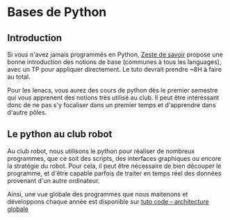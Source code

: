 # Bases de Python

## Introduction

Si vous n'avez jamais programmés en Python, [Zeste de savoir](https://zestedesavoir.com/tutoriels/799/apprendre-a-programmer-avec-python-3/) propose une bonne introduction des notions de base (communes à tous les languages), avec un TP pour appliquer directement. Le tuto devrait prendre ~8H à faire au total.

Pour les Ienacs, vous aurez des cours de python dès le premier semestre qui vous apprenent des notions très utilisé au club. Il peut être intéréssant donc de ne pas s'y focaliser dans un premier temps et d'apprendre dans d'autre pôles.

## Le python au club robot

Au club robot, nous utilisons le python pour réaliser de nombreux programmes, que ce soit des scripts, des interfaces graphiques ou encore la stratégie du robot. Pour cela, il peut être nécessaire de bien découper le programme, et d'être capable parfois de traiter en temps réel des données provenant d'un autre ordinateur. 

Ainsi, une vue globale des programmes que nous maitenons et développons chaque année est disponible sur [tuto code - architecture globale](../code/index.md)

<!-- ## TP - Télécommande robot

*(Durée : Environ 4h)*

Si vous souhaitez prendre en main un exemple de programme que l'on peut être amené à developper au club robot en Python, une bonne introduction consiste à créer une "télécommande" pour un robot simulé.

**//TODO : à rédiger**

Intro robot_sim

Intro robot_kontrol

Intro middleware

Ensuite, Créer un fichier python, avec un publisher de cmd_vel avec eCAL, et voir ce qui se passe sur robot_kontrol

Réaliser un programme qui prend en entrée une lettre, et executer une cmd_vel correspondante (zqsd), et toute autre commande entraine l'arrêt.

Correction :  -->